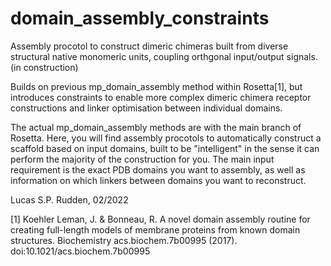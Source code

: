 # domain_assembly_constraints
Assembly procotol to construct dimeric chimeras built from diverse structural native monomeric units, coupling orthgonal input/output signals. (in construction)

Builds on previous mp_domain_assembly method within Rosetta[1], but introduces constraints to enable more complex dimeric chimera receptor constructions and linker optimisation between individual domains.

The actual mp_domain_assembly methods are with the main branch of Rosetta. Here, you will find assembly procotols to automatically construct a scaffold based on input domains, built to be "intelligent" in the sense it can perform the majority of the construction for you. The main input requirement is the exact PDB domains you want to assembly, as well as information on which linkers between domains you want to reconstruct.

Lucas S.P. Rudden, 02/2022

[1] Koehler Leman, J. & Bonneau, R. A novel domain assembly routine for creating full-length models of membrane proteins from known domain structures. Biochemistry acs.biochem.7b00995 (2017). doi:10.1021/acs.biochem.7b00995
